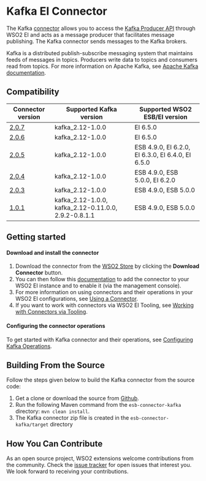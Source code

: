 # Kafka EI Connector

The Kafka [connector](https://docs.wso2.com/display/EI650/Working+with+Connectors) allows you to access the [Kafka 
Producer API](http://kafka.apache.org/documentation.html#producerapi) through WSO2 EI and acts as a message producer 
that facilitates message publishing. The Kafka connector sends messages to the Kafka brokers. 

Kafka is a distributed publish-subscribe messaging system that maintains feeds of messages in topics. Producers write
data to topics and consumers read from topics. For more information on Apache Kafka, see [Apache Kafka documentation](http://kafka.apache.org/documentation.html). 



## Compatibility

| Connector version | Supported Kafka version | Supported WSO2 ESB/EI version |
| ------------- | ---------------|------------- |
| [2.0.7](https://github.com/wso2-extensions/esb-connector-kafka/tree/org.wso2.carbon.connector.kafka-2.0.7) | kafka_2.12-1.0.0 | EI 6.5.0   |
| [2.0.6](https://github.com/wso2-extensions/esb-connector-kafka/tree/org.wso2.carbon.connector.kafka-2.0.6) | kafka_2.12-1.0.0 | EI 6.5.0   |
| [2.0.5](https://github.com/wso2-extensions/esb-connector-kafka/tree/org.wso2.carbon.connector.kafka-2.0.5) | kafka_2.12-1.0.0 |ESB 4.9.0, EI 6.2.0, EI 6.3.0, EI 6.4.0, EI 6.5.0   |
| [2.0.4](https://github.com/wso2-extensions/esb-connector-kafka/tree/org.wso2.carbon.connector.kafka-2.0.4) | kafka_2.12-1.0.0 |ESB 4.9.0, ESB 5.0.0, EI 6.2.0   |
| [2.0.3](https://github.com/wso2-extensions/esb-connector-kafka/tree/org.wso2.carbon.connector.kafka-2.0.3) | kafka_2.12-1.0.0|ESB 4.9.0, ESB 5.0.0   |
| [1.0.1](https://github.com/wso2-extensions/esb-connector-kafka/tree/org.wso2.carbon.connector.kafka-1.0.1) | kafka_2.12-1.0.0, kafka_2.12-0.11.0.0, 2.9.2-0.8.1.1 |ESB 4.9.0, ESB 5.0.0    |

## Getting started

#### Download and install the connector

1. Download the connector from the [WSO2 Store](https://store.wso2.com/store/assets/esbconnector/details/3fcaf309-1a69-4edf-870a-882bb76fdaa1) by clicking the **Download Connector** button.
2. You can then follow this [documentation](https://docs.wso2.com/display/EI650/Working+with+Connectors+via+the+Management+Console) to add the connector to your WSO2 EI instance and to enable it (via the management console).
3. For more information on using connectors and their operations in your WSO2 EI configurations, see [Using a Connector](https://docs.wso2.com/display/EI650/Using+a+Connector).
4. If you want to work with connectors via WSO2 EI Tooling, see [Working with Connectors via Tooling](https://docs.wso2.com/display/EI650/Working+with+Connectors+via+Tooling).

#### Configuring the connector operations

To get started with Kafka connector and their operations, see [Configuring Kafka Operations](docs/config.md).

## Building From the Source

Follow the steps given below to build the Kafka connector from the source code:

1. Get a clone or download the source from [Github](https://github.com/wso2-extensions/esb-connector-kafka).
2. Run the following Maven command from the `esb-connector-kafka` directory: `mvn clean install`.
3. The Kafka connector zip file is created in the `esb-connector-kafka/target` directory

## How You Can Contribute

As an open source project, WSO2 extensions welcome contributions from the community.
Check the [issue tracker](https://github.com/wso2-extensions/esb-connector-kafka/issues) for open issues that interest you. We look forward to receiving your contributions.
